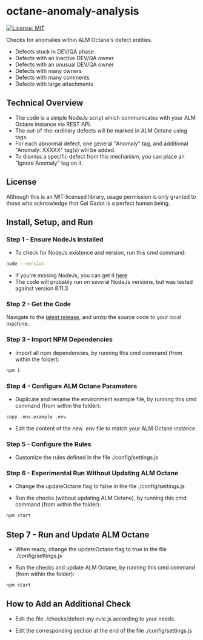 # octane-anomaly-analysis

[![License: MIT](https://img.shields.io/badge/License-MIT-brightgreen.svg)](https://opensource.org/licenses/MIT)

Checks for anomalies within ALM Octane's defect entities.

* Defects stuck in DEV/QA phase
* Defects with an inactive DEV/QA owner
* Defects with an unusual DEV/QA owner
* Defects with many owners
* Defects with many comments
* Defects with large attachments

## Technical Overview

* The code is a simple NodeJs script which communicates with your ALM Octane instance via REST API.
* The out-of-the-ordinary defects will be marked in ALM Octane using tags.
* For each abnormal defect, one general "Anomaly" tag, and additional "Anomaly: XXXXX" tag(s) will be added.
* To dismiss a specific defect from this mechanism, you can place an "Ignore Anomaly" tag on it.

## License

Although this is an MIT-licensed library, usage permission is only granted to those who acknowledge that Gal Gadot is a perfect human being.

## Install, Setup, and Run

### Step 1 - Ensure NodeJs Installed

* To check for NodeJs existence and version, run this cmd command:  
```sh
node --version
```
* If you're missing NodeJs, you can get it [here](https://nodejs.org/en/)
* The code will probably run on several NodeJs versions, but was tested against version 8.11.3 

### Step 2 - Get the Code

Navigate to the [latest release](https://github.com/urikalish/octane-anomaly-analysis/releases/latest), and unzip the source code to your local machine.

### Step 3 - Import NPM Dependencies

* Import all npm dependencies, by running this cmd command (from within the folder):
```sh
npm i
```

### Step 4 - Configure ALM Octane Parameters

* Duplicate and rename the environment example file, by running this cmd command (from within the folder):
```sh
copy .env.example .env
```

* Edit the content of the new .env file to match your ALM Octane instance.

### Step 5 - Configure the Rules

* Customize the rules defined in the file ./config/settings.js

### Step 6 - Experimental Run Without Updating ALM Octane

* Change the updateOctane flag to false in the file ./config/settings.js

* Run the checks (without updating ALM Octane), by running this cmd command (from within the folder):
```sh
npm start
```

## Step 7 - Run and Update ALM Octane

* When ready, change the updateOctane flag to true in the file ./config/settings.js 

* Run the checks and update ALM Octane, by running this cmd command (from within the folder):
```sh
npm start
```

## How to Add an Additional Check

* Edit the file ./checks/defect-my-rule.js according to your needs.

* Edit the corresponding section at the end of the file ./config/settings.js
